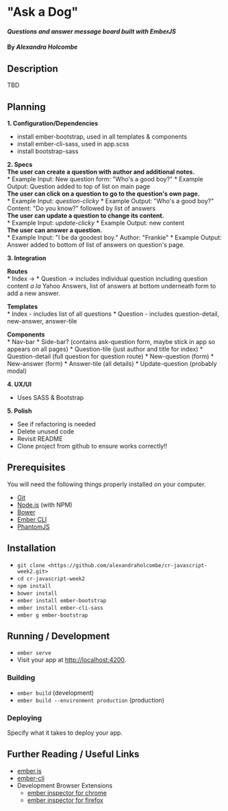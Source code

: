 # "Ask a Dog"

#### _Questions and answer message board built with EmberJS_

#### By _**Alexandra Holcombe**_

## Description
TBD

## Planning
**1.  Configuration/Dependencies**  
  * install ember-bootstrap, used in all templates & components
  * install ember-cli-sass, used in app.scss  
  * install bootstrap-sass

**2.  Specs**  
  **The user can create a question with author and additional notes.**  
    * Example Input: New question form: "Who's a good boy?"
    * Example Output: Question added to top of list on main page  
  **The user can click on a question to go to the question's own page.**  
    * Example Input: *question-clicky*
    * Example Output: "Who's a good boy?" Content: "Do you know?" followed by list of answers  
  **The user can update a question to change its content.**  
    * Example Input: *update-clicky*
    * Example Output: new content  
  **The user can answer a question.**  
    * Example Input: "I be da goodest boy." Author: "Frankie"
    * Example Output: Answer added to bottom of list of answers on question's page.  

**3.  Integration**  

  **Routes**  
    * Index ->
    * Question -> includes individual question including question content _a la_ Yahoo Answers, list of answers at bottom underneath form to add a new answer.  

  **Templates**  
    * Index - includes list of all questions
    * Question - includes question-detail, new-answer, answer-tile

  **Components**  
    * Nav-bar
    * Side-bar? (contains ask-question form, maybe stick in app so appears on all pages)
    * Question-tile (just author and title for index)
    * Question-detail (full question for question route)
    * New-question (form)
    * New-answer (form)
    * Answer-tile (all details)
    * Update-question (probably modal)

**4.  UX/UI**  
  * Uses SASS & Bootstrap

**5.  Polish**  
  * See if refactoring is needed
  * Delete unused code
  * Revisit README
  * Clone project from github to ensure works correctly!!

## Prerequisites

You will need the following things properly installed on your computer.

* [Git](https://git-scm.com/)
* [Node.js](https://nodejs.org/) (with NPM)
* [Bower](https://bower.io/)
* [Ember CLI](https://ember-cli.com/)
* [PhantomJS](http://phantomjs.org/)

## Installation

* `git clone <https://github.com/alexandraholcombe/cr-javascript-week2.git>`
* `cd cr-javascript-week2`
* `npm install`
* `bower install`
* `ember install ember-bootstrap`
* `ember install ember-cli-sass`
* `ember g ember-bootstrap`

## Running / Development

* `ember serve`
* Visit your app at [http://localhost:4200](http://localhost:4200).

### Building

* `ember build` (development)
* `ember build --environment production` (production)

### Deploying

Specify what it takes to deploy your app.

## Further Reading / Useful Links

* [ember.js](http://emberjs.com/)
* [ember-cli](https://ember-cli.com/)
* Development Browser Extensions
  * [ember inspector for chrome](https://chrome.google.com/webstore/detail/ember-inspector/bmdblncegkenkacieihfhpjfppoconhi)
  * [ember inspector for firefox](https://addons.mozilla.org/en-US/firefox/addon/ember-inspector/)
